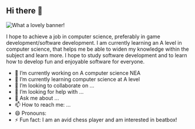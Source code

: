 ## Hi there 👋






![What a lovely banner!](https://marketplace.canva.com/EAENvp21inc/1/0/1600w/canva-simple-work-linkedin-banner-qt_TMRJF4m0.jpg "lovely mountains")


I hope to achieve a job in computer science, preferably in game development/software development.
I am currently learning an A level in computer science, that helps me be able to widen my knowledge within the subject and learn more.
I hope to study software development and to learn how to develop fun and enjoyable software for everyone. 

- 🔭 I’m currently working on A computer science NEA
- 🌱 I’m currently learning computer science at A level 
- 👯 I’m looking to collaborate on ...
- 🤔 I’m looking for help with ...
- 💬 Ask me about ...
- 📫 How to reach me: ...
- 😄 Pronouns: 
- ⚡ Fun fact: I am an avid chess player and am interested in beatbox!

